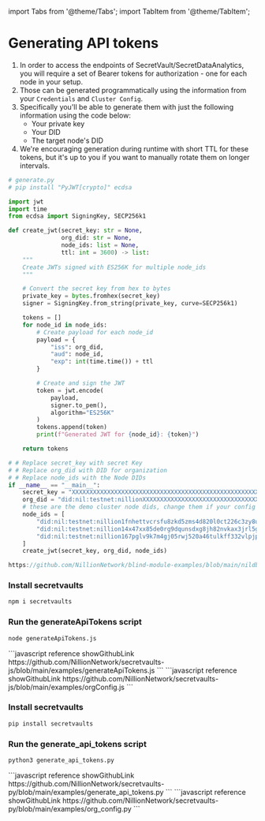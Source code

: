 import Tabs from '@theme/Tabs';
import TabItem from '@theme/TabItem';

# Generating API tokens

1. In order to access the endpoints of SecretVault/SecretDataAnalytics, you will require a set of Bearer tokens for authorization - one for each node in your setup.
2. Those can be generated programmatically using the information from your `Credentials` and `Cluster Config`.
3. Specifically you'll be able to generate them with just the following information using the code below:
   - Your private key
   - Your DID
   - The target node's DID
4. We're encouraging generation during runtime with short TTL for these tokens, but it's up to you if you want to manually rotate them on longer intervals.

<Tabs>
  <TabItem value="python" label="Python">

```python
# generate.py
# pip install "PyJWT[crypto]" ecdsa

import jwt
import time
from ecdsa import SigningKey, SECP256k1

def create_jwt(secret_key: str = None,
               org_did: str = None,
               node_ids: list = None,
               ttl: int = 3600) -> list:
    """
    Create JWTs signed with ES256K for multiple node_ids
    """

    # Convert the secret key from hex to bytes
    private_key = bytes.fromhex(secret_key)
    signer = SigningKey.from_string(private_key, curve=SECP256k1)

    tokens = []
    for node_id in node_ids:
        # Create payload for each node_id
        payload = {
            "iss": org_did,
            "aud": node_id,
            "exp": int(time.time()) + ttl
        }

        # Create and sign the JWT
        token = jwt.encode(
            payload,
            signer.to_pem(),
            algorithm="ES256K"
        )
        tokens.append(token)
        print(f"Generated JWT for {node_id}: {token}")

    return tokens

# # Replace secret_key with secret Key
# # Replace org_did with DID for organization
# # Replace node_ids with the Node DIDs
if __name__ == "__main__":
    secret_key = "XXXXXXXXXXXXXXXXXXXXXXXXXXXXXXXXXXXXXXXXXXXXXXXXXXXXXXXXXXXXXX"
    org_did = "did:nil:testnet:nillionXXXXXXXXXXXXXXXXXXXXXXXXXXXXXXXXXXXXXXXX"
    # these are the demo cluster node dids, change them if your config is different
    node_ids = [ 
        "did:nil:testnet:nillion1fnhettvcrsfu8zkd5zms4d820l0ct226c3zy8u",
        "did:nil:testnet:nillion14x47xx85de0rg9dqunsdxg8jh82nvkax3jrl5g",
        "did:nil:testnet:nillion167pglv9k7m4gj05rwj520a46tulkff332vlpjp"
    ]
    create_jwt(secret_key, org_did, node_ids)
```

</TabItem> 
<TabItem value="javascript" label="JavaScript (from scratch)">

```javascript reference showGithubLink
https://github.com/NillionNetwork/blind-module-examples/blob/main/nildb/secretvault_nextjs/generate.js
```

</TabItem>

<TabItem value="wrapper" label="JavaScript (with wrapper)">

### Install secretvaults

```bash
npm i secretvaults
```

### Run the generateApiTokens script

```bash
node generateApiTokens.js
```

<Tabs>
  <TabItem value="generateApiTokens" label="generateApiTokens.js">
```javascript reference showGithubLink
https://github.com/NillionNetwork/secretvaults-js/blob/main/examples/generateApiTokens.js
```
</TabItem>
  <TabItem value="orgConfig" label="orgConfig.js">
```javascript reference showGithubLink
https://github.com/NillionNetwork/secretvaults-js/blob/main/examples/orgConfig.js
```
</TabItem>

</Tabs>

</TabItem>
<TabItem value="wrapper-py" label="Python (with wrapper)">

### Install secretvaults

```bash
pip install secretvaults
```

### Run the generate_api_tokens script

```bash
python3 generate_api_tokens.py
```

<Tabs>
  <TabItem value="generateTokens" label="generate_api_tokens.py">
```javascript reference showGithubLink
https://github.com/NillionNetwork/secretvaults-py/blob/main/examples/generate_api_tokens.py
```
</TabItem>
  <TabItem value="orgConfig" label="org_config.py">
```javascript reference showGithubLink
https://github.com/NillionNetwork/secretvaults-py/blob/main/examples/org_config.py
```
</TabItem>
</Tabs>

</TabItem>
</Tabs>
